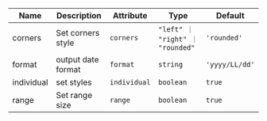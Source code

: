 | Name                                                                                                   | Description        | Attribute    | Type                             | Default        |
| ------------------------------------------------------------------------------------------------------ | ------------------ | ------------ | -------------------------------- | -------------- |
| <div className="Api__Table"> <div>corners</div> <div className="Api__Table Docs__Tags"></div></div>    | Set corners style  | `corners`    | `"left" ｜ "right" ｜ "rounded"` | `'rounded'`    |
| <div className="Api__Table"> <div>format</div> <div className="Api__Table Docs__Tags"></div></div>     | output date format | `format`     | `string`                         | `'yyyy/LL/dd'` |
| <div className="Api__Table"> <div>individual</div> <div className="Api__Table Docs__Tags"></div></div> | set styles         | `individual` | `boolean`                        | `true`         |
| <div className="Api__Table"> <div>range</div> <div className="Api__Table Docs__Tags"></div></div>      | Set range size     | `range`      | `boolean`                        | `true`         |
